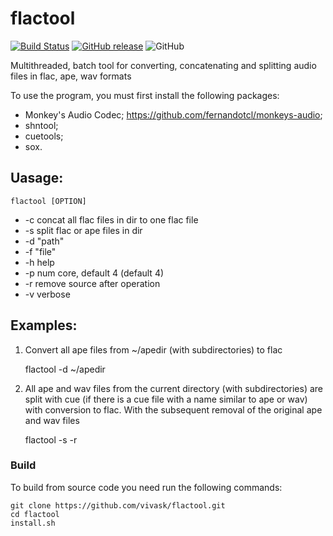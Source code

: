 # flactool
[![Build Status](https://travis-ci.org/vivask/flactool-ip.svg?branch=main)](https://travis-ci.org/vivask/flactool)
[![GitHub release](https://img.shields.io/github/v/release/vivask/flactool.svg)](https://github.com/vivask/flactool/releases/latest)
![GitHub](https://img.shields.io/github/license/vivask/flactool.svg)

Multithreaded, batch tool for converting, concatenating and splitting audio files in flac, ape, wav formats


To use the program, you must first install the following packages:
- Monkey's Audio Codec; https://github.com/fernandotcl/monkeys-audio;
- shntool;
- cuetools;
- sox.

## Uasage:

    flactool [OPTION] 
-  -c concat all flac files in dir to one flac file
-  -s split flac or ape files in dir
-  -d "path"
-  -f "file"
-  -h help
-  -p num core, default 4 (default 4)
-  -r remove source after operation
-  -v verbose

## Examples:
1. Convert all ape files from ~/apedir (with subdirectories) to flac

    flactool -d ~/apedir 

2. All ape and wav files from the current directory (with subdirectories) are split with cue (if there is a cue file with a name similar to ape or wav) with conversion to flac. With the subsequent removal of the original ape and wav files

    flactool -s -r

### Build 
To build from source code you need run the following commands:

    git clone https://github.com/vivask/flactool.git
    cd flactool
    install.sh